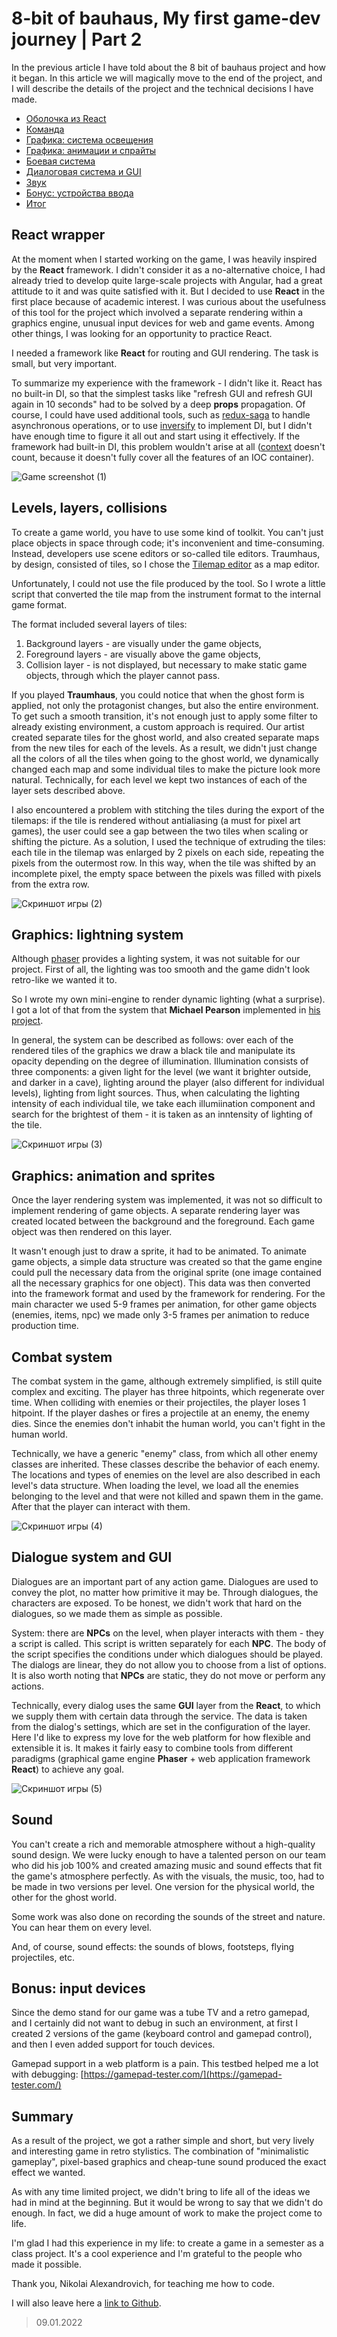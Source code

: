 # 8-bit of bauhaus, My first game-dev journey | Part 2

In the previous article I have told about the 8 bit of bauhaus project and how it began. In this article we will magically move to the end of the project, and I will describe the details of the project and the technical decisions I have made.

- [Оболочка из React](#оболочка-из-react)
- [Команда](#система-уровней-слоёв-и-коллизий)
- [Графика: система освещения](#графика-система-освещения)
- [Графика: анимации и спрайты](#графика-анимации-и-спрайты)
- [Боевая система](#боевая-система)
- [Диалоговая система и GUI](#диалоговая-система-и-gui)
- [Звук](#звук)
- [Бонус: устройства ввода](#бонус-устройства-ввода)
- [Итог](#итог)

## React wrapper

At the moment when I started working on the game, I was heavily inspired by the **React** framework. I didn't consider it as a no-alternative choice, I had already tried to develop quite large-scale projects with Angular, had a great attitude to it and was quite satisfied with it. But I decided to use **React** in the first place because of academic interest. I was curious about the usefulness of this tool for the project which involved a separate rendering within a graphics engine, unusual input devices for web and game events. Among other things, I was looking for an opportunity to practice React.

I needed a framework like **React** for routing and GUI rendering. The task is small, but very important.

To summarize my experience with the framework - I didn't like it. React has no built-in DI, so that the simplest tasks like "refresh GUI and refresh GUI again in 10 seconds" had to be solved by a deep **props** propagation. Of course, I could have used additional tools, such as [redux-saga][link_redux_saga] to handle asynchronous operations, or to use [inversify][link_inversify] to implement DI, but I didn't have enough time to figure it all out and start using it effectively. If the framework had built-in DI, this problem wouldn't arise at all ([context][link_react_context] doesn't count, because it doesn't fully cover all the features of an IOC container).

![Game screenshot (1)](../../images/code/03/screenshot_5.png)


## Levels, layers, collisions

To create a game world, you have to use some kind of toolkit. You can't just place objects in space through code; it's inconvenient and time-consuming. Instead, developers use scene editors or so-called tile editors. Traumhaus, by design, consisted of tiles, so I chose the [Tilemap editor][link_tilemap_editor] as a map editor.

Unfortunately, I could not use the file produced by the tool. So I wrote a little script that converted the tile map from the instrument format to the internal game format.

The format included several layers of tiles:

1. Background layers - are visually under the game objects,
2. Foreground layers - are visually above the game objects,
3. Collision layer - is not displayed, but necessary to make static game objects, through which the player cannot pass.

If you played **Traumhaus**, you could notice that when the ghost form is applied, not only the protagonist changes, but also the entire environment. To get such a smooth transition, it's not enough just to apply some filter to already existing environment, a custom approach is required. Our artist created separate tiles for the ghost world, and also created separate maps from the new tiles for each of the levels. As a result, we didn't just change all the colors of all the tiles when going to the ghost world, we dynamically changed each map and some individual tiles to make the picture look more natural. Technically, for each level we kept two instances of each of the layer sets described above.

I also encountered a problem with stitching the tiles during the export of the tilemaps: if the tile is rendered without antialiasing (a must for pixel art games), the user could see a gap between the two tiles when scaling or shifting the picture. As a solution, I used the technique of extruding the tiles: each tile in the tilemap was enlarged by 2 pixels on each side, repeating the pixels from the outermost row. In this way, when the tile was shifted by an incomplete pixel, the empty space between the pixels was filled with pixels from the extra row.

![Скриншот игры (2)](../../images/code/03/screenshot_1.png)


## Graphics: lightning system

Although [phaser][link_phaser] provides a lighting system, it was not suitable for our project. First of all, the lighting was too smooth and the game didn't look retro-like we wanted it to.

So I wrote my own mini-engine to render dynamic lighting (what a surprise). I got a lot of that from the system that **Michael Pearson** implemented in [his project](https://github.com/mipearson/dungeondash).

In general, the system can be described as follows: over each of the rendered tiles of the graphics we draw a black tile and manipulate its opacity depending on the degree of illumination. Illumination consists of three components: a given light for the level (we want it brighter outside, and darker in a cave), lighting around the player (also different for individual levels), lighting from light sources. Thus, when calculating the lighting intensity of each individual tile, we take each illumiination component and search for the brightest of them - it is taken as an inntensity of lighting of the tile.

![Скриншот игры (3)](../../images/code/03/screenshot_4.png)


## Graphics: animation and sprites

Once the layer rendering system was implemented, it was not so difficult to implement rendering of game objects. A separate rendering layer was created located between the background and the foreground. Each game object was then rendered on this layer.

It wasn't enough just to draw a sprite, it had to be animated. To animate game objects, a simple data structure was created so that the game engine could pull the necessary data from the original sprite (one image contained all the necessary graphics for one object). This data was then converted into the framework format and used by the framework for rendering. For the main character we used 5-9 frames per animation, for other game objects (enemies, items, npc) we made only 3-5 frames per animation to reduce production time.


## Combat system

The combat system in the game, although extremely simplified, is still quite complex and exciting. The player has three hitpoints, which regenerate over time. When colliding with enemies or their projectiles, the player loses 1 hitpoint. If the player dashes or fires a projectile at an enemy, the enemy dies. Since the enemies don't inhabit the human world, you can't fight in the human world.

Technically, we have a generic "enemy" class, from which all other enemy classes are inherited. These classes describe the behavior of each enemy. The locations and types of enemies on the level are also described in each level's data structure. When loading the level, we load all the enemies belonging to the level and that were not killed and spawn them in the game. After that the player can interact with them.

![Скриншот игры (4)](../../images/code/03/screenshot_2.png)


## Dialogue system and GUI

Dialogues are an important part of any action game. Dialogues are used to convey the plot, no matter how primitive it may be. Through dialogues, the characters are exposed. To be honest, we didn't work that hard on the dialogues, so we made them as simple as possible.

System: there are **NPCs** on the level, when player interacts with them - they a script is called. This script is written separately for each **NPC**. The body of the script specifies the conditions under which dialogues should be played. The dialogs are linear, they do not allow you to choose from a list of options. It is also worth noting that **NPCs** are static, they do not move or perform any actions.

Technically, every dialog uses the same **GUI** layer from the **React**, to which we supply them with certain data through the service. The data is taken from the dialog's settings, which are set in the configuration of the layer. Here I'd like to express my love for the web platform for how flexible and extensible it is. It makes it fairly easy to combine tools from different paradigms (graphical game engine **Phaser** + web application framework **React**) to achieve any goal.

![Скриншот игры (5)](../../images/code/03/screenshot_3.png)


## Sound

You can't create a rich and memorable atmosphere without a high-quality sound design. We were lucky enough to have a talented person on our team who did his job 100% and created amazing music and sound effects that fit the game's atmosphere perfectly. As with the visuals, the music, too, had to be made in two versions per level. One version for the physical world, the other for the ghost world.

Some work was also done on recording the sounds of the street and nature. You can hear them on every level.

And, of course, sound effects: the sounds of blows, footsteps, flying projectiles, etc.

## Bonus: input devices

Since the demo stand for our game was a tube TV and a retro gamepad, and I certainly did not want to debug in such an environment, at first I created 2 versions of the game (keyboard control and gamepad control), and then I even added support for touch devices.

Gamepad support in a web platform is a pain. This testbed helped me a lot with debugging: [https://gamepad-tester.com/](https://gamepad-tester.com/)

## Summary

As a result of the project, we got a rather simple and short, but very lively and interesting game in retro stylistics. The combination of "minimalistic gameplay", pixel-based graphics and cheap-tune sound produced the exact effect we wanted.

As with any time limited project, we didn't bring to life all of the ideas we had in mind at the beginning. But it would be wrong to say that we didn't do enough. In fact, we did a huge amount of work to make the project come to life.

I'm glad I had this experience in my life: to create a game in a semester as a class project. It's a cool experience and I'm grateful to the people who made it possible.

Thank you, Nikolai Alexandrovich, for teaching me how to code.

I will also leave here a [link to Github][link_game].


> 09.01.2022


<!-- ссылки -->
[link_phaser]: https://github.com/photonstorm/phaser
[link_first_example]: https://github.com/mipearson/dungeondash
[link_game]: https://github.com/sharadbrat/traumhaus
[link_inversify]: https://github.com/inversify/InversifyJS
[link_redux_saga]: https://redux-saga.js.org/
[link_react_context]: https://reactjs.org/docs/context.html
[link_tilemap_editor]: https://www.mapeditor.org/
